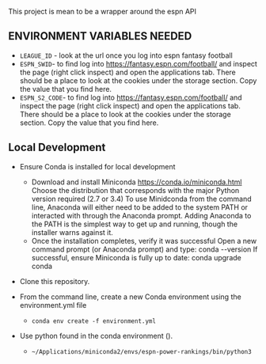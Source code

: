 This project is mean to be a wrapper around the espn API

## ENVIRONMENT VARIABLES NEEDED

* `LEAGUE_ID` - look at the url once you log into espn fantasy football
* `ESPN_SWID`- to find log into https://fantasy.espn.com/football/ and inspect the page (right click inspect)
and open the applications tab.  There should be a place to look at the cookies under the storage section.
Copy the value that you find here.
* `ESPN_S2_CODE`- to find log into https://fantasy.espn.com/football/ and inspect the page (right click inspect)
                and open the applications tab.  There should be a place to look at the cookies under the storage section.
                Copy the value that you find here.
                
                
## Local Development

* Ensure Conda is installed for local development

  * Download and install Miniconda
  https://conda.io/miniconda.html 
  Choose the distribution that corresponds with the major Python version required (2.7 or 3.4)
  To use Minidconda from the command line, Anaconda will either need to be added to the system PATH or interacted with through the Anaconda prompt. Adding Anaconda to the PATH is the simplest way to get up and running, though the installer warns against it.
  * Once the installation completes, verify it was successful
  Open a new command prompt (or Anaconda prompt) and type:
  conda --version
  If successful, ensure Miniconda is fully up to date:
  conda upgrade conda

* Clone this repository.

* From the command line, create a new Conda environment using the environment.yml file
  * `conda env create -f environment.yml`
  
* Use python found in the conda environment ().
  * `~/Applications/miniconda2/envs/espn-power-rankings/bin/python3`